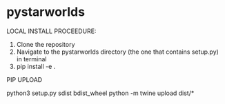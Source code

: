 # pystarworlds

LOCAL INSTALL PROCEEDURE:

1. Clone the repository
2. Navigate to the pystarworlds directory (the one that contains setup.py) in terminal
3. pip install -e .


PIP UPLOAD

python3 setup.py sdist bdist_wheel
python -m twine upload dist/* 
